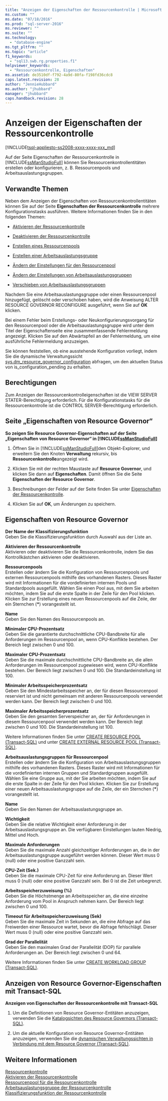 ```yaml
---
title: "Anzeigen der Eigenschaften der Ressourcenkontrolle | Microsoft Docs"
ms.custom: ""
ms.date: "07/18/2016"
ms.prod: "sql-server-2016"
ms.reviewer: ""
ms.suite: ""
ms.technology: 
  - "database-engine"
ms.tgt_pltfrm: ""
ms.topic: "article"
f1_keywords: 
  - "sql13.swb.rg.properties.f1"
helpviewer_keywords: 
  - "Ressourcenkontrolle, Eigenschaften"
ms.assetid: de3510df-f792-4a9d-80fa-f198fd36cdc8
caps.latest.revision: 28
author: "JennieHubbard"
ms.author: "jhubbard"
manager: "jhubbard"
caps.handback.revision: 28
---
```

# Anzeigen der Eigenschaften der Ressourcenkontrolle
[!INCLUDE[tsql-appliesto-ss2008-xxxx-xxxx-xxx_md](../../includes/tsql-appliesto-ss2008-xxxx-xxxx-xxx-md.md)]

  Auf der Seite Eigenschaften der Ressourcenkontrolle in [!INCLUDE[ssManStudioFull](../../includes/ssmanstudiofull-md.md)] können Sie Ressourcenkontrollentitäten erstellen oder konfigurieren, z. B. Ressourcenpools und Arbeitsauslastungsgruppen.  
  
 ##  <a name="BeforeYouBegin"></a> Verwandte Themen 
 Neben dem Anzeigen der Eigenschaften von Ressourcenkontrollentitäten können Sie auf der Seite **Eigenschaften der Ressourcenkontrolle** mehrere Konfigurationstasks ausführen. Weitere Informationen finden Sie in den folgenden Themen:  
  
-   [Aktivieren der Ressourcenkontrolle](../../relational-databases/resource-governor/enable-resource-governor.md)  
  
-   [Deaktivieren der Ressourcenkontrolle](../../relational-databases/resource-governor/disable-resource-governor.md)  
  
-   [Erstellen eines Ressourcenpools](../../relational-databases/resource-governor/create-a-resource-pool.md)  
  
-   [Erstellen einer Arbeitsauslastungsgruppe](../../relational-databases/resource-governor/create-a-workload-group.md)  
  
-   [Ändern der Einstellungen für den Ressourcenpool](../../relational-databases/resource-governor/change-resource-pool-settings.md)  
  
-   [Ändern der Einstellungen von Arbeitsauslastungsgruppen](../../relational-databases/resource-governor/change-workload-group-settings.md)  
  
-   [Verschieben von Arbeitsauslastungsgruppen](../../relational-databases/resource-governor/move-a-workload-group.md)  
  
 Nachdem Sie eine Arbeitsauslastungsgruppe oder einen Ressourcenpool hinzugefügt, gelöscht oder verschoben haben, wird die Anweisung ALTER RESOURCE GOVERNOR RECONFIGURE ausgeführt, wenn Sie auf **OK** klicken.  
  
 Bei einem Fehler beim Erstellungs- oder Neukonfigurierungsvorgang für den Ressourcenpool oder die Arbeitsauslastungsgruppe wird unter dem Titel der Eigenschaftenseite eine zusammenfassende Fehlermeldung angezeigt. Klicken Sie auf den Abwärtspfeil an der Fehlermeldung, um eine ausführliche Fehlermeldung anzuzeigen.  
  
 Sie können feststellen, ob eine ausstehende Konfiguration vorliegt, indem Sie die dynamische Verwaltungssicht [sys.dm_resource_governor_configuration](../../relational-databases/system-dynamic-management-views/sys-dm-resource-governor-configuration-transact-sql.md) abfragen, um den aktuellen Status von is_configuration_pending zu erhalten.  
  
##  <a name="Permissions"></a> Berechtigungen  
 Zum Anzeigen der Ressourcenkontrolleigenschaften ist die VIEW SERVER STATER-Berechtigung erforderlich. Für die Konfigurationstasks für die Ressourcenkontrolle ist die CONTROL SERVER-Berechtigung erforderlich.  
  
##  <a name="ViewRGProp"></a> Seite „Eigenschaften von Resource Governor“  
 **So zeigen Sie Resource Governor-Eigenschaften auf der Seite „Eigenschaften von Resource Governor“ in [!INCLUDE[ssManStudioFull](../../includes/ssmanstudiofull-md.md)]**  
  
1.  Öffnen Sie in [!INCLUDE[ssManStudioFull](../../includes/ssmanstudiofull-md.md)]den Objekt-Explorer, und erweitern Sie den Knoten **Verwaltung** rekursiv, bis **Ressourcenkontrolle**angezeigt wird.  
  
2.  Klicken Sie mit der rechten Maustaste auf **Resource Governor**, und klicken Sie dann auf **Eigenschaften**. Damit öffnen Sie die Seite **Eigenschaften der Resource Governor**.  
  
3.  Beschreibungen der Felder auf der Seite finden Sie unter [Eigenschaften der Ressourcenkontrolle](#RGProp).  
  
4.  Klicken Sie auf **OK**, um Änderungen zu speichern.  
  
##  <a name="RGProp"></a> Eigenschaften von Resource Governor  
 **Der Name der Klassifizierungsfunktion**  
 Geben Sie die Klassifizierungsfunktion durch Auswahl aus der Liste an.  
  
 **Aktivieren der Ressourcenkontrolle**  
 Aktivieren oder deaktivieren Sie die Ressourcenkontrolle, indem Sie das Kontrollkästchen aktivieren oder deaktivieren.  
  
 **Ressourcenpools**  
 Erstellen oder ändern Sie die Konfiguration von Ressourcenpools und externen Ressourcenpools mithilfe des vorhandenen Rasters. Dieses Raster wird mit Informationen für die vordefinierten internen Pools und Standardpools ausgefüllt. Wählen Sie einen Pool aus, mit dem Sie arbeiten möchten, indem Sie auf die erste Spalte in der Zeile für den Pool klicken. Klicken Sie zur Erstellung eines neuen Ressourcenpools auf die Zeile, der ein Sternchen (**\***) vorangestellt ist.  
  
 **Name**  
 Geben Sie den Namen des Ressourcenpools an.  
  
 **Minimaler CPU-Prozentsatz**  
 Geben Sie die garantierte durchschnittliche CPU-Bandbreite für alle Anforderungen im Ressourcenpool an, wenn CPU-Konflikte bestehen. Der Bereich liegt zwischen 0 und 100.  
  
 **Maximaler CPU-Prozentsatz**  
 Geben Sie die maximale durchschnittliche CPU-Bandbreite an, die allen Anforderungen im Ressourcenpool zugewiesen wird, wenn CPU-Konflikte bestehen. Der Bereich liegt zwischen 0 und 100. Die Standardeinstellung ist 100.  
  
 **Minimaler Arbeitsspeicherprozentsatz**  
 Geben Sie den Mindestarbeitsspeicher an, der für diesen Ressourcenpool reserviert ist und nicht gemeinsam mit anderen Ressourcenpools verwendet werden kann. Der Bereich liegt zwischen 0 und 100.  
  
 **Maximaler Arbeitsspeicherprozentsatz**  
 Geben Sie den gesamten Serverspeicher an, der für Anforderungen in diesem Ressourcenpool verwendet werden kann. Der Bereich liegt zwischen 0 und 100. Die Standardeinstellung ist 100.  
  
 Weitere Informationen finden Sie unter [CREATE RESOURCE POOL &#40;Transact-SQL&#41;](../../t-sql/statements/create-resource-pool-transact-sql.md) und unter [CREATE EXTERNAL RESOURCE POOL &#40;Transact-SQL&#41;](../../t-sql/statements/create-external-resource-pool-transact-sql.md).  
  
 **Arbeitsauslastungsgruppen für Ressourcenpool**  
 Erstellen oder ändern Sie die Konfiguration von Arbeitsauslastungsgruppen mithilfe des vorhandenen Rasters. Dieses Raster wird mit Informationen für die vordefinierten internen Gruppen und Standardgruppen ausgefüllt. Wählen Sie eine Gruppe aus, mit der Sie arbeiten möchten, indem Sie auf die erste Spalte in der Zeile für den Pool klicken. Klicken Sie zur Erstellung einer neuen Arbeitsauslastungsgruppe auf die Zeile, der ein Sternchen (**\***) vorangestellt ist.  
  
 **Name**  
 Geben Sie den Namen der Arbeitsauslastungsgruppe an.  
  
 **Wichtigkeit**  
 Geben Sie die relative Wichtigkeit einer Anforderung in der Arbeitsauslastungsgruppe an. Die verfügbaren Einstellungen lauten Niedrig, Mittel und Hoch.  
  
 **Maximale Anforderungen**  
 Geben Sie die maximale Anzahl gleichzeitiger Anforderungen an, die in der Arbeitsauslastungsgruppe ausgeführt werden können. Dieser Wert muss 0 (null) oder eine positive Ganzzahl sein.  
  
 **CPU-Zeit (Sek.)**  
 Geben Sie die maximale CPU-Zeit für eine Anforderung an. Dieser Wert muss 0 (null) oder eine positive Ganzzahl sein. Bei 0 ist die Zeit unbegrenzt.  
  
 **Arbeitsspeicherzuweisung (%)**  
 Geben Sie die Höchstmenge an Arbeitsspeicher an, die eine einzelne Anforderung vom Pool in Anspruch nehmen kann. Der Bereich liegt zwischen 0 und 100.  
  
 **Timeout für Arbeitsspeicherzuweisung (Sek)**  
 Geben Sie die maximale Zeit in Sekunden an, die eine Abfrage auf das Freiwerden einer Ressource wartet, bevor die Abfrage fehlschlägt. Dieser Wert muss 0 (null) oder eine positive Ganzzahl sein.  
  
 **Grad der Parallelität**  
 Geben Sie den maximalen Grad der Parallelität (DOP) für parallele Anforderungen an. Der Bereich liegt zwischen 0 und 64.  
  
 Weitere Informationen finden Sie unter [CREATE WORKLOAD GROUP &#40;Transact-SQL&#41;](../../t-sql/statements/create-workload-group-transact-sql.md).  
  
## Anzeigen von Resource Governor-Eigenschaften mit Transact-SQL  
 **Anzeigen von Eigenschaften der Ressourcenkontrolle mit Transact-SQL**  
  
1.  Um die Definitionen von Resource Governor-Entitäten anzuzeigen, verwenden Sie die [Katalogsichten des Resource Governors &#40;Transact-SQL&#41;](../../relational-databases/system-catalog-views/resource-governor-catalog-views-transact-sql.md).  
  
2.  Um die aktuelle Konfiguration von Resource Governor-Entitäten anzuzeigen, verwenden Sie die [dynamischen Verwaltungssichten in Verbindung mit dem Resource Governor &#40;Transact-SQL&#41;](../../relational-databases/system-dynamic-management-views/resource-governor-related-dynamic-management-views-transact-sql.md).  
  
## Weitere Informationen
 [Ressourcenkontrolle](../../relational-databases/resource-governor/resource-governor.md)   
 [Aktivieren der Ressourcenkontrolle](../../relational-databases/resource-governor/enable-resource-governor.md)   
 [Ressourcenpool für die Ressourcenkontrolle](../../relational-databases/resource-governor/resource-governor-resource-pool.md)   
 [Arbeitsauslastungsgruppe der Ressourcenkontrolle](../../relational-databases/resource-governor/resource-governor-workload-group.md)   
 [Klassifizierungsfunktion der Ressourcenkontrolle](../../relational-databases/resource-governor/resource-governor-classifier-function.md)  
  
  